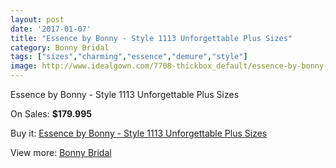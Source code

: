 ```yaml
---
layout: post
date: '2017-01-07'
title: "Essence by Bonny - Style 1113 Unforgettable Plus Sizes"
category: Bonny Bridal
tags: ["sizes","charming","essence","demure","style"]
image: http://www.idealgown.com/7708-thickbox_default/essence-by-bonny-style-1113-unforgettable-plus-sizes.jpg
---
```

Essence by Bonny - Style 1113 Unforgettable Plus Sizes

On Sales: **$179.995**
<a href="https://www.idealgown.com/en/bonny-bridal/3277-essence-by-bonny-style-1113-unforgettable-plus-sizes.html"><amp-img layout="responsive" width="600" height="600" src="//www.idealgown.com/7708-thickbox_default/essence-by-bonny-style-1113-unforgettable-plus-sizes.jpg" alt="Essence by Bonny - Style 1113 Unforgettable Plus Sizes 0" /></a>
<a href="https://www.idealgown.com/en/bonny-bridal/3277-essence-by-bonny-style-1113-unforgettable-plus-sizes.html"><amp-img layout="responsive" width="600" height="600" src="//www.idealgown.com/7709-thickbox_default/essence-by-bonny-style-1113-unforgettable-plus-sizes.jpg" alt="Essence by Bonny - Style 1113 Unforgettable Plus Sizes 1" /></a>

Buy it: [Essence by Bonny - Style 1113 Unforgettable Plus Sizes](https://www.idealgown.com/en/bonny-bridal/3277-essence-by-bonny-style-1113-unforgettable-plus-sizes.html "Essence by Bonny - Style 1113 Unforgettable Plus Sizes")

View more: [Bonny Bridal](https://www.idealgown.com/en/41-bonny-bridal "Bonny Bridal")